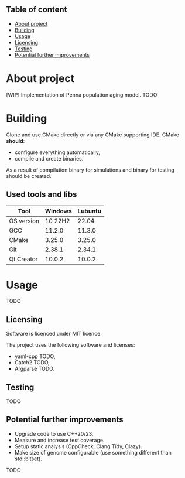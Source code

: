 ## Table of content
- [About project](#about-project)
- [Building](#building)
- [Usage](#usage)
- [Licensing](#licensing)
- [Testing](#testing)
- [Potential further improvements](#potential-further-improvements)


# About project
[WIP] Implementation of Penna population aging model. TODO
  
# Building
Clone and use CMake directly or via any CMake supporting IDE. CMake **should**:
+ configure everything automatically,
+ compile and create binaries.

As a result of compilation binary for simulations and binary for testing should be created.

## Used tools and libs
| Tool |  Windows | Lubuntu |
| --- | --- | --- |
| OS version | 10 22H2 | 22.04 |
| GCC | 11.2.0 | 11.3.0 |
| CMake | 3.25.0 | 3.25.0 |
| Git | 2.38.1 | 2.34.1 |
| Qt Creator | 10.0.2 | 10.0.2 |

# Usage
TODO

## Licensing
Software is licenced under MIT licence.

The project uses the following software and licenses:    
* yaml-cpp TODO,    
* Catch2 TODO,
* Argparse TODO.

## Testing
TODO

## Potential further improvements
* Upgrade code to use C++20/23.
* Measure and increase test coverage.
* Setup static analysis (CppCheck, Clang Tidy, Clazy).
* Make size of genome configurable (use something different than std::bitset).


TODO